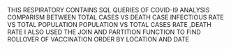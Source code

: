 THIS RESPIRATORY CONTAINS SQL QUERIES OF COVID-I9 ANALYSIS
COMPARISM BETWEEN TOTAL CASES VS DEATH CASE
INFECTIOUS RATE VS  TOTAL POPULATION
POPULATION VS TOTAL CASES RATE ,DEATH RATE 
I ALSO USED THE JOIN AND PARTITION FUNCTION TO FIND ROLLOVER OF VACCINATION ORDER BY LOCATION AND DATE
